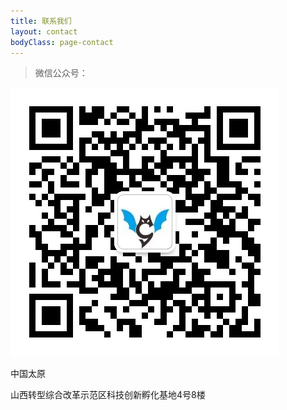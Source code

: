 ```yaml
---
title: 联系我们
layout: contact
bodyClass: page-contact
---
```


> 微信公众号：

![二维码](images/social/wechat150.jpg) 

中国太原

山西转型综合改革示范区科技创新孵化基地4号8楼


